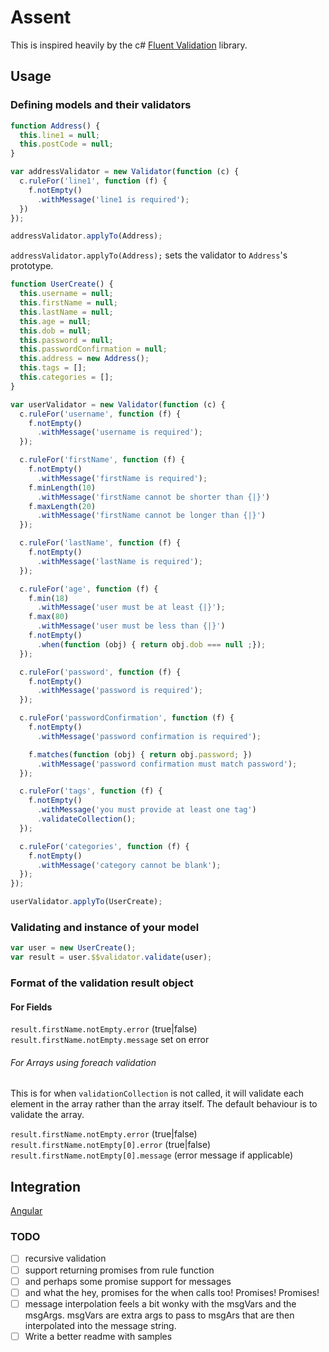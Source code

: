 # Assent

This is inspired heavily by the c# [Fluent Validation](https://github.com/JeremySkinner/FluentValidation) library. 

## Usage

### Defining models and their validators

``` js
function Address() {
  this.line1 = null;
  this.postCode = null;
}

var addressValidator = new Validator(function (c) {
  c.ruleFor('line1', function (f) {
    f.notEmpty()
      .withMessage('line1 is required');
  })
});

addressValidator.applyTo(Address);
```

`addressValidator.applyTo(Address);` sets the validator to `Address`'s prototype.

``` js
function UserCreate() {
  this.username = null;
  this.firstName = null;
  this.lastName = null;
  this.age = null;
  this.dob = null;
  this.password = null;
  this.passwordConfirmation = null;
  this.address = new Address();
  this.tags = [];
  this.categories = [];
}

var userValidator = new Validator(function (c) {
  c.ruleFor('username', function (f) {
    f.notEmpty()
      .withMessage('username is required');
  });

  c.ruleFor('firstName', function (f) {
    f.notEmpty()
      .withMessage('firstName is required');
    f.minLength(10)
      .withMessage('firstName cannot be shorter than {|}')
    f.maxLength(20)
      .withMessage('firstName cannot be longer than {|}')
  });

  c.ruleFor('lastName', function (f) {
    f.notEmpty()
      .withMessage('lastName is required');
  });

  c.ruleFor('age', function (f) {
    f.min(18)
      .withMessage('user must be at least {|}');
    f.max(80)
      .withMessage('user must be less than {|}')
    f.notEmpty()
      .when(function (obj) { return obj.dob === null ;});
  });

  c.ruleFor('password', function (f) {
    f.notEmpty()
      .withMessage('password is required');
  });

  c.ruleFor('passwordConfirmation', function (f) {
    f.notEmpty()
      .withMessage('password confirmation is required');

    f.matches(function (obj) { return obj.password; })
      .withMessage('password confirmation must match password');
  });

  c.ruleFor('tags', function (f) {
    f.notEmpty()
      .withMessage('you must provide at least one tag')
      .validateCollection();
  });

  c.ruleFor('categories', function (f) {
    f.notEmpty()
      .withMessage('category cannot be blank');
  });
});

userValidator.applyTo(UserCreate);
```

### Validating and instance of your model

``` js
var user = new UserCreate();
var result = user.$$validator.validate(user);
```

### Format of the validation result object

#### For Fields

`result.firstName.notEmpty.error` (true|false)
`result.firstName.notEmpty.message` set on error

###### For Arrays using foreach validation

This is for when `validationCollection` is not called, it will validate each element in the array rather than the array itself. The default behaviour is to validate the array.

`result.firstName.notEmpty.error` (true|false)
`result.firstName.notEmpty[0].error` (true|false)
`result.firstName.notEmpty[0].message` (error message if applicable)

## Integration

[Angular](https://github.com/worldspawn/angular-assent)

### TODO
- [ ] recursive validation
- [ ] support returning promises from rule function
- [ ] and perhaps some promise support for messages
- [ ] and what the hey, promises for the when calls too! Promises! Promises!
- [ ] message interpolation feels a bit wonky with the msgVars and the msgArgs. msgVars are extra args to pass to msgArs that are then interpolated into the message string.
- [ ] Write a better readme with samples
